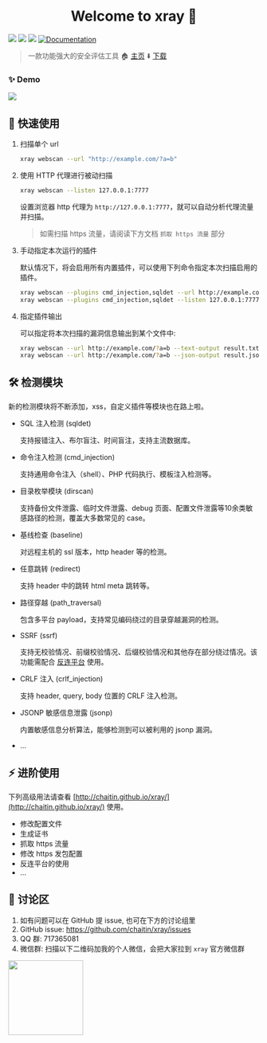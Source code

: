 <h1 align="center">Welcome to xray 👋</h1>
<p>
  <img src="https://img.shields.io/github/release/chaitin/xray.svg" />
  <img src="https://img.shields.io/github/release-date/chaitin/xray.svg?color=blue&label=update" />
  <img src="https://img.shields.io/badge/go report-A+-brightgreen.svg" />
  <a href="https://chaitin.github.io/xray/#/">
    <img alt="Documentation" src="https://img.shields.io/badge/documentation-yes-brightgreen.svg" target="_blank" />
  </a>
</p>

> 一款功能强大的安全评估工具  🏠 [主页](https://chaitin.github.io/xray/#/)  ⬇️ [下载](https://github.com/chaitin/xray/releases)


### ✨ Demo

![](https://chaitin.github.io/xray/assets/term.svg)

## 🚀 快速使用

1. 扫描单个 url
    
    ```bash
    xray webscan --url "http://example.com/?a=b"
    ```

1. 使用 HTTP 代理进行被动扫描
    
    ```bash
    xray webscan --listen 127.0.0.1:7777
    ```
   设置浏览器 http 代理为 `http://127.0.0.1:7777`，就可以自动分析代理流量并扫描。
   
   >如需扫描 https 流量，请阅读下方文档 `抓取 https 流量` 部分

1. 手动指定本次运行的插件
   
   默认情况下，将会启用所有内置插件，可以使用下列命令指定本次扫描启用的插件。
   
   ```bash
   xray webscan --plugins cmd_injection,sqldet --url http://example.com
   xray webscan --plugins cmd_injection,sqldet --listen 127.0.0.1:7777
   ```
      
1. 指定插件输出

    可以指定将本次扫描的漏洞信息输出到某个文件中:
    
    ```bash
    xray webscan --url http://example.com/?a=b --text-output result.txt
    xray webscan --url http://example.com/?a=b --json-output result.json
    ```

## 🛠 检测模块

新的检测模块将不断添加，xss，自定义插件等模块也在路上啦。

+ SQL 注入检测 (sqldet)
  
  支持报错注入、布尔盲注、时间盲注，支持主流数据库。

+ 命令注入检测 (cmd_injection)

  支持通用命令注入（shell）、PHP 代码执行、模板注入检测等。

+ 目录枚举模块 (dirscan)

  支持备份文件泄露、临时文件泄露、debug 页面、配置文件泄露等10余类敏感路径的检测，覆盖大多数常见的 case。

+ 基线检查 (baseline)
  
  对远程主机的 ssl 版本，http header 等的检测。

+ 任意跳转 (redirect)

  支持 header 中的跳转 html meta 跳转等。

+ 路径穿越 (path_traversal)

  包含多平台 payload，支持常见编码绕过的目录穿越漏洞的检测。

+ SSRF (ssrf)

  支持无校验情况、前缀校验情况、后缀校验情况和其他存在部分绕过情况。该功能需配合 [反连平台](https://chaitin.github.io/xray/#/guide/reverse) 使用。

+ CRLF 注入 (crlf_injection)

  支持 header, query, body 位置的 CRLF 注入检测。

+ JSONP 敏感信息泄露 (jsonp)

  内置敏感信息分析算法，能够检测到可以被利用的 jsonp 漏洞。

+ ...


## ⚡️ 进阶使用

下列高级用法请查看 [http://chaitin.github.io/xray/](http://chaitin.github.io/xray/) 使用。

 - 修改配置文件
 - 生成证书
 - 抓取 https 流量
 - 修改 https 发包配置
 - 反连平台的使用
 - ...


## 📝 讨论区

1. 如有问题可以在 GitHub 提 issue, 也可在下方的讨论组里
1. GitHub issue: https://github.com/chaitin/xray/issues
1. QQ 群: 717365081
1. 微信群: 扫描以下二维码加我的个人微信，会把大家拉到 `xray` 官方微信群    

<img src="https://chaitin.github.io/xray/assets/wechat.jpg" height="150px">

